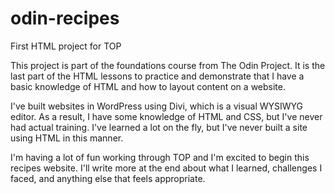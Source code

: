 # odin-recipes
First HTML project for TOP

This project is part of the foundations course from The Odin Project. It is the last part of the HTML lessons to practice and demonstrate that I have a basic knowledge of HTML and how to layout content on a website.

I've built websites in WordPress using Divi, which is a visual WYSIWYG editor. As a result, I have some knowledge of HTML and CSS, but I've never had actual training. I've learned a lot on the fly, but I've never built a site using HTML in this manner.

I'm having a lot of fun working through TOP and I'm excited to begin this recipes website. I'll write more at the end about what I learned, challenges I faced, and anything else that feels appropriate.